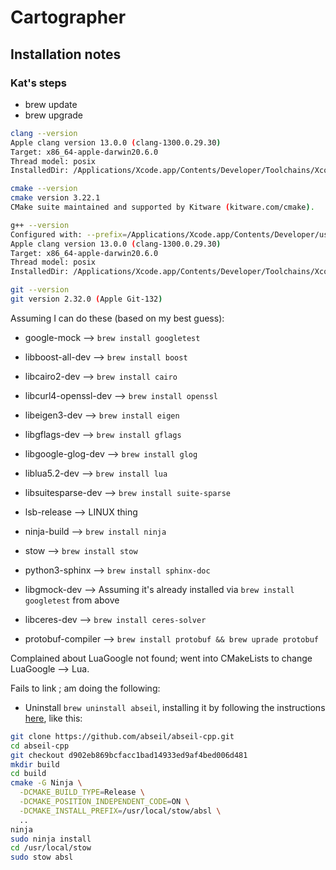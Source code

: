 # Cartographer

## Installation notes

### Kat's steps
* brew update
* brew upgrade

```bash
clang --version
Apple clang version 13.0.0 (clang-1300.0.29.30)
Target: x86_64-apple-darwin20.6.0
Thread model: posix
InstalledDir: /Applications/Xcode.app/Contents/Developer/Toolchains/XcodeDefault.xctoolchain/usr/bin
```

```bash
cmake --version
cmake version 3.22.1
CMake suite maintained and supported by Kitware (kitware.com/cmake).
```

```bash
g++ --version
Configured with: --prefix=/Applications/Xcode.app/Contents/Developer/usr --with-gxx-include-dir=/Applications/Xcode.app/Contents/Developer/Platforms/MacOSX.platform/Developer/SDKs/MacOSX.sdk/usr/include/c++/4.2.1
Apple clang version 13.0.0 (clang-1300.0.29.30)
Target: x86_64-apple-darwin20.6.0
Thread model: posix
InstalledDir: /Applications/Xcode.app/Contents/Developer/Toolchains/XcodeDefault.xctoolchain/usr/bin
```

```bash
git --version 
git version 2.32.0 (Apple Git-132)
```

Assuming I can do these (based on my best guess):
* google-mock --> `brew install googletest`
* libboost-all-dev --> `brew install boost`
* libcairo2-dev --> `brew install cairo`
* libcurl4-openssl-dev --> `brew install openssl`
* libeigen3-dev -->  `brew install eigen`
* libgflags-dev --> `brew install gflags`
* libgoogle-glog-dev --> `brew install glog`
* liblua5.2-dev --> `brew install lua`
* libsuitesparse-dev --> `brew install suite-sparse`
* lsb-release --> LINUX thing
* ninja-build --> `brew install ninja`
* stow --> `brew install stow`

* python3-sphinx --> `brew install sphinx-doc`
* libgmock-dev --> Assuming it's already installed via `brew install googletest` from above
* libceres-dev --> `brew install ceres-solver`
* protobuf-compiler --> `brew install protobuf && brew uprade protobuf`


Complained about LuaGoogle not found; went into CMakeLists to change LuaGoogle --> Lua.


Fails to link ; am doing the following:
* Uninstall `brew uninstall abseil`, installing it by following the instructions [here](https://google-cartographer.readthedocs.io/en/latest/), like this:

```bash
git clone https://github.com/abseil/abseil-cpp.git
cd abseil-cpp
git checkout d902eb869bcfacc1bad14933ed9af4bed006d481
mkdir build
cd build
cmake -G Ninja \
  -DCMAKE_BUILD_TYPE=Release \
  -DCMAKE_POSITION_INDEPENDENT_CODE=ON \
  -DCMAKE_INSTALL_PREFIX=/usr/local/stow/absl \
  ..
ninja
sudo ninja install
cd /usr/local/stow
sudo stow absl
```